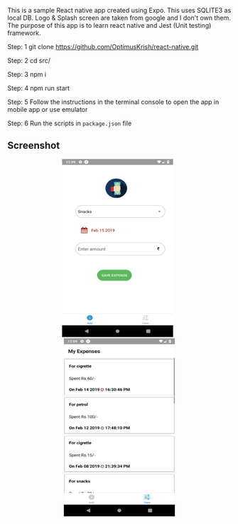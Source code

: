 This is a sample React native app created using Expo. This uses SQLITE3 as local DB. Logo & Splash screen are taken from google and I don't own them. The purpose of this app is to learn react native and Jest (Unit testing) framework.

Step: 1 git clone https://github.com/OptimusKrish/react-native.git

Step: 2 cd src/

Step: 3 npm i

Step: 4 npm run start <To run the app>

Step: 5 Follow the instructions in the terminal console to open the app in mobile app or use emulator 

Step: 6 Run the scripts in `package.json` file

<h2>Screenshot</h2>

<div align="center">
    <img src="src/assets/images/AddScreen.png" width="250px" height="400px"/> &nbsp;
    <img src="src/assets/images/ViewScreen.png" width="250px" height="400px"/>
</div>
